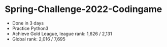 # Spring-Challenge-2022-Codingame
- Done in 3 days
- Practice Python3
- Achieve Gold League, league rank: 1,626 / 2,131 
- Global rank: 2,016 / 7,695  
